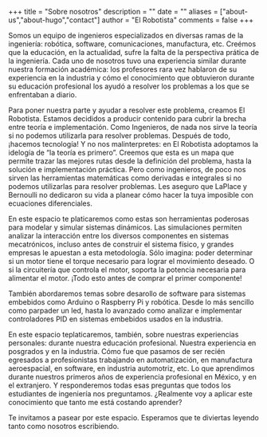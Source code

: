 +++
title = "Sobre nosotros"
description = ""
date = ""
aliases = ["about-us","about-hugo","contact"]
author = "El Robotista"
comments = false
+++

Somos un equipo de ingenieros especializados en diversas ramas de la ingeniería: robótica, software, comunicaciones, manufactura, etc. Creémos que la educación, en la actualidad, sufre la falta de la perspectiva prática de la ingeniería. Cada uno de nosotros tuvo una experiencia similar durante nuestra formación académica: los profesores rara vez hablaron de su experiencia en la industria y cómo el conocimiento que obtuvieron durante su educación profesional los ayudó a resolver los problemas a los que se enfrentaban a diario.

Para poner nuestra parte y ayudar a resolver este problema, creamos El Robotista. Estamos decididos a producir contenido para cubrir la brecha entre teoría e implementación. Como Ingenieros, de nada nos sirve la teoría si no podemos utilizarla para resolver problemas. Después de todo, ¡hacemos tecnología! Y no nos malinterpretes: en El Robotista adoptamos la idelogía de “la teoría es primero”. Creemos que esta es un mapa que permite trazar las mejores rutas desde la definición del problema, hasta la solución e implementación práctica. Pero como ingenieros, de poco nos sirven las herramientas matemáticas como derivadas e integrales si no podemos utilizarlas para resolver problemas. Les aseguro que LaPlace y Bernoulli no dedicaron su vida a planear cómo hacer la tuya imposible con ecuaciones diferenciales.

En este espacio te platicaremos como estas son herramientas poderosas para modelar y simular sistemas dinámicos. Las simulaciones permiten analizar la interacción entre los diversos componentes en sistemas mecatrónicos, incluso antes de construir el sistema físico, y grandes empresas le apuestan a esta metodología. Sólo imagina: poder determinar si un motor tiene el torque necesario para lograr el movimiento deseado. O si la circuitería que controla el motor, soporta la potencia necesaria para alimentar el motor. ¡Todo esto antes de comprar el primer componente!

También abordaremos temas sobre desarollo de software para sistemas embebidos como Arduino o Raspberry Pi y robótica. Desde lo más sencillo como parpader un led, hasta lo avanzado como analizar e implementar controladores PID en sistemas embebidos usados en la industria.

En este espacio teplaticaremos, también, sobre nuestras experiencias personales: durante nuestra educación profesional. Nuestra experiencia en posgrados y en la industria. Cómo fue que pasamos de ser recién egresados a profesionistas trabajando en automatización, en manufactura aeroespacial, en software, en industria automotriz, etc. Lo que aprendimos durante nuestros primeros años de experiencia profesional en México, y en el extranjero. Y responderemos todas esas preguntas que todos los estudiantes de ingeniería nos preguntamos. ¿Realmente voy a aplicar este conocimiento que tanto me está costando aprender?

Te invitamos a pasear por este espacio. Esperamos que te diviertas leyendo tanto como nosotros escribiendo.
